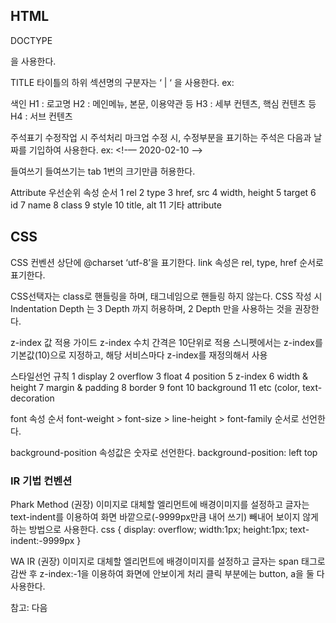 ## HTML

DOCTYPE
<!doctyype html>을 사용한다.
TITLE
타이틀의 하위 섹션명의 구분자는 ‘ | ‘ 을 사용한다.
ex: <title>이디야 | 음료</title>


색인
H1 : 로고명
H2 : 메인메뉴, 본문, 이용약관 등
H3 : 세부 컨텐츠, 핵심 컨텐츠 등
H4 : 서브 컨텐츠


주석표기
수정작업 시 주석처리
마크업 수정 시, 수정부분을 표기하는 주석은 다음과 날짜를 기입하여 사용한다.
ex: <!-— 2020-02-10 —>


들여쓰기
들여쓰기는 tab 1번의 크기만큼 허용한다.


Attribute 우선순위
속성 순서
1 rel
2 type
3 href, src
4 width, height
5 target
6 id
7 name
8 class
9 style
10 title, alt
11 기타 attribute




## CSS


CSS 컨벤션
상단에  @charset  ‘utf-8’을 표기한다.
link 속성은 rel, type, href 순서로 표기한다. 	
<link rel=“stylesheet” type=“text/css” href=“yozm_common.css” /> <!-- reset, common요소 -->
	 <link rel=“stylesheet” type=“text/css” href=“yozm_top.css” /> <!-- 콘텐츠관련 -->
   
   
CSS선택자는 class로 핸들링을 하며, 태그네임으로 핸들링 하지 않는다.
CSS 작성 시 Indentation Depth 는 3 Depth 까지 허용하며, 2 Depth 만을 사용하는 것을 권장한다.


z-index 값 적용 가이드
		z-index 수치 간격은 10단위로 적용
		스니펫에서는 z-index를 기본값(10)으로 지정하고, 해당 서비스마다 z-index를 재정의해서 사용
    
    
스타일선언 규칙
1 display
2 overflow
3 float
4 position
5 z-index
6 width & height
7 margin & padding
8 border
9 font
10 background
11 etc (color, text-decoration


font 속성 순서
font-weight > font-size > line-height > font-family 순서로 선언한다.


background-position 속성값은 숫자로 선언한다.
background-position: left top


### IR 기법 컨벤션
Phark Method (권장)
이미지로 대체할 엘리먼트에 배경이미지를 설정하고 글자는 text-indent를 이용하여 화면 바깥으로(-9999px만큼 내어 쓰기) 빼내어 보이지 않게 하는 방법으로 사용한다.
css { display: overflow; width:1px; height:1px; text-indent:-9999px }


WA IR (권장)
이미지로 대체할 엘리먼트에 배경이미지를 설정하고 글자는 span 태그로 감싼 후 z-index:-1을 이용하여 화면에 안보이게 처리
클릭 부분에는 button, a을 둘 다 사용한다.


참고: 다음
